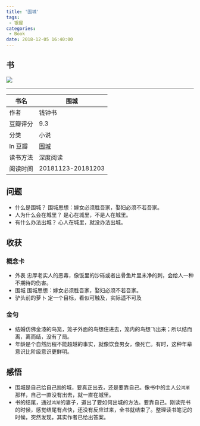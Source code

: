 ```yaml
---
title: '围城'
tags:
 - 银屋
categories:
 - Book
date: 2018-12-05 16:40:00
---
```


## 书
![](https://images-cn.ssl-images-amazon.com/images/I/51RMtQatx0L.jpg)

---


| 书名 | 围城 |
| --- | --- |
| 作者 | 钱钟书 |
| 豆瓣评分 | 9.3 |
| 分类 | 小说 |
| In 豆瓣 | [围城](https://book.douban.com/subject/27070488/) |
| 读书方法 | 深度阅读 |
| 阅读时间 | 20181123-20181203 |

<!--more-->

## 问题

- 什么是围城？
围城思想：嫁女必须胜吾家，娶妇必须不若吾家。
- 人为什么会在城里？
是心在城里，不是人在城里。
- 有什么办法出城？
心人在城里，就没办法出城。

## 收获

### 概念卡

- 外表
忠厚老实人的恶毒，像饭里的沙砾或者出骨鱼片里未净的刺，会给人一种不期待的伤害。
- 围城
围城思想：嫁女必须胜吾家，娶妇必须不若吾家。
- 驴头前的萝卜
定一个目标，看似可触及，实际遥不可及



### 金句

- 结婚仿佛金漆的鸟笼，笼子外面的鸟想住进去，笼内的鸟想飞出来；所以结而离，离而结，没有了局。
- 年龄是个自然历程不能超越的事实，就像饮食男女，像死亡。有时，这种年辈意识比阶级意识更鲜明。

## 感悟

- 围城是自己给自己`围`的城，要真正出去，还是要靠自己。像书中的主人公`鸿渐`那样，自己一直没有出去，就一直在城里。
- 书的结尾，通过`鸿渐`的妻子，道出了要如何出城的方法。要靠自己。刚读完书的时候，感觉结尾有点快，还没有反应过来，全书就结束了。整理读书笔记的时候，突然发现，其实作者已给出答案。

